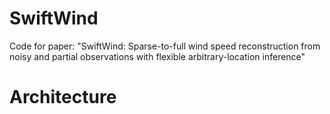 # SwiftWind
Code for paper: "SwiftWind: Sparse-to-full wind speed reconstruction from noisy and partial observations with flexible arbitrary-location inference"
# Architecture
